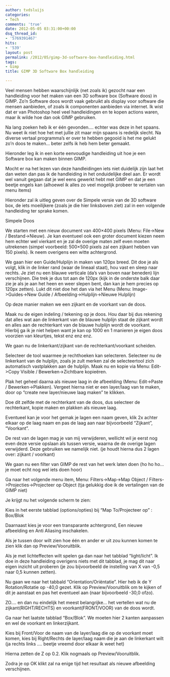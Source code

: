 ```yaml
---
author: tvdsluijs
categories:
- Tech
comments: 'true'
date: 2012-05-05 03:31:00+00:00
dsq_thread_id:
- '5769391467'
hits:
- '539'
layout: post
permalink: /2012/05/gimp-3d-software-box-handleiding.html
tags:
- Gimp
title: GIMP 3D Software Box handleiding

---
```

Veel mensen hebben waarschijnlijk (net zoals ik) gezocht naar een handleiding voor het maken van een 3D software box (Software doos) in GIMP. Zo’n Software doos wordt vaak gebruikt als display voor software die mensen aanbieden, of zoals ik componenten aanbieden via internet. Ik wist dat er van Photoshop heel veel handleidingen en te kopen actions waren, maar ik wilde hoe dan ook GIMP gebruiken. <!--more-->


  
Na lang zoeken heb ik er één gevonden…. echter was deze in het spaans. Nu weet ik niet hoe het met jullie zit maar mijn spaans is redelijk slecht. Na diverse vertaal programma’s er over te hebben gegooid is het me gelukt zo’n doos te maken… beter zelfs ik heb hem beter gemaakt.

Hieronder leg ik in een korte eenvoudige handleiding uit hoe je een Software box kan maken binnen GIMP.

Mocht er na het lezen van deze handleidingen iets niet duidelijk zijn laat het dan weten dan pas ik de handleiding in het onduidelijke deel aan. Er wordt wel vanuit gegaan dat je wel eens gewerkt hebt met GIMP en dat je een beetje engels kan (alhoewel ik alles zo veel mogelijk probeer te vertalen van menu items)

Hieronder zal ik uitleg geven over de Simpele versie van de 3D software box, de iets moeilijkere (zoals je die hier linksboven ziet) zal in een volgende handleiding ter sprake komen.

Simpele Doos

We starten met een nieuw document van 400&#215;400 pixels (Menu: File->New / Bestand->Nieuw). Je kan eventueel ook een groter document kiezen neem hem echter wel vierkant en je zal de overige maten zelf even moeten uitrekenen (simpel voorbeeld: 500&#215;500 pixels zal een zijkant hebben van 150 pixels). Ik neem overigens een witte achtergrond.

We gaan hier een Guide/Hulplijn in maken van 120px breed. Dit doe je als volgt, klik in de linker rand (waar de lineaal staat), hou vast en sleep naar rechts. Je ziet nu een blauwe verticale (da’s van boven naar beneden) lijn verschijnen. Die trek je dus tot aan de 120px (kijk in de onderste balk daar zie je als je aan het heen en weer slepen bent, dan kan je hem precies op 120px zetten). Lukt dit niet doe het dan via het Menu (Menu: Image->Guides->New Guide / Afbeelding->Hulplijn->Nieuwe Hulplijn)

Op deze manier maken we een zijkant en de voorkant van de doos.

Maak nu de eigen indeling / tekening op je doos. Hou daar bij dus rekening dat alles wat aan de linkerkant van de blauwe hulplijn staat de zijkant wordt en alles aan de rechterkant van de blauwe hulplijn wordt de voorkant. Hierbij ga ik je niet helpen want je kan op 1000 en 1 manieren je eigen doos voorzien van kleurtjes, tekst enz enz enz.

We gaan nu de linkerkant/zijkant van de rechterkant/voorkant scheiden.

Selecteer de tool waarmee je rechthoeken kan selecteren. Selecteer nu de linkerkant van de hulplijn, zoals je zult merken zal de selecteertool zich automatisch vastplakken aan de hulplijn. Maak nu en kopie via Menu: Edit->Copy Visible / Bewerken->Zichtbare kopieëren.

Plak het geheel daarna als nieuwe laag in de afbeelding (Menu: Edit->Paste / Bewerken->Plakken). Vergeet hierna niet er een layer/laag van te maken, door op “create new layer/nieuwe laag maken” te klikken.

Doe dit zelfde met de rechterkant van de doos, dus selecteer de rechterkant, kopie maken en plakken als nieuwe laag.

Eventueel kan je voor het gemak je lagen een naam geven, klik 2x achter elkaar op de laag naam en pas de laag aan naar bijvoorbeeld “Zijkant”, “Voorkant”.

De rest van de lagen mag je van mij verwijderen, wellicht wil je eerst nog even deze versie opslaan als tussen versie, waarna de de overige lagen verwijderd. Deze gebruiken we namelijk niet. (je houdt hierna dus 2 lagen over: zijkant / voorkant)

We gaan nu een filter van GIMP de rest van het werk laten doen (ho ho ho… je moet echt nog wel iets doen hoor)

Ga naar het volgende menu item, Menu: Filters->Map->Map Object / Filters->Projecties->Projecteer op Object (tja gelukkig doe ik de vertalingen van de GIMP niet)

Je krijgt nu het volgende scherm te zien:
  
Kies in het eerste tabblad (options/opties) bij “Map To/Projecteer op” : Box/Blok

Daarnaast kies je voor een transparante achtergrond, Een nieuwe afbeelding en Anti Aliasing inschakelen.

Als je tussen door wilt zien hoe één en ander er uit zou kunnen komen te zien klik dan op Preview/Vooruitblik.

Als je met lichteffecten wilt spelen ga dan naar het tabblad “light/licht”. Ik doe in deze handleiding overigens niets met dit tabblad, je mag dit naar eigen inzicht uit proberen (je zou bijvoorbeeld de instelling van X van -0,5 naar 0,5 kunnen zetten).

Nu gaan we naar het tabbald “Orientation/Oriëntatie”. Hier heb ik de Y Rotation/Rotatie op -40,0 gezet. Klik op Preview/Vooruitblik om te kijken of dit je aanstaat en pas het eventueel aan (naar bijvoorbeeld -30,0 ofzo).

ZO…. en dan nu eindelijk het meest belangrijke… het vertellen wat nu de zijkant(RIGHT/RECHTS) en voorkant(FRONT/VOOR) van de doos wordt.

Ga naar het laatste tabblad “Box/Blok”. We moeten hier 2 kanten aanpassen en wel de voorkant en linkerzijkant.

Kies bij Front/Voor de naam van de layer/laag die op de voorkant moet komen, kies bij Right/Rechts de layer/laag naam die je aan de linkerkant wilt (ja rechts links …. beetje vreemd door elkaar ik weet het)

Hierna zetten de Z op 0.2. Klik nogmaals op Preview/Vooruitblik.

Zodra je op OK klikt zal na enige tijd het resultaat als nieuwe afbeelding verschijnen.